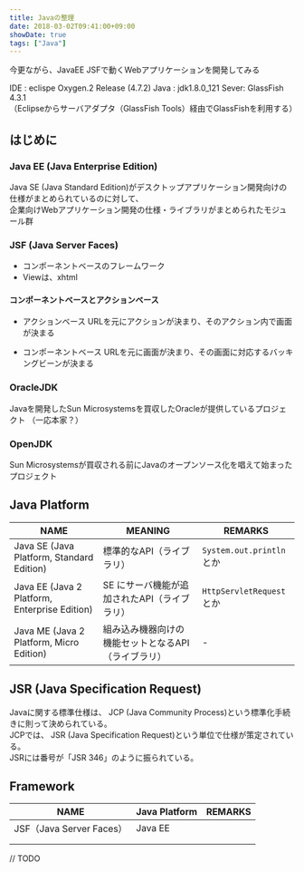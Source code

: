 ```yaml
---
title: Javaの整理
date: 2018-03-02T09:41:00+09:00
showDate: true
tags: ["Java"]
---
```


今更ながら、JavaEE JSFで動くWebアプリケーションを開発してみる

IDE : eclispe Oxygen.2 Release (4.7.2)
Java : jdk1.8.0_121
Sever: GlassFish 4.3.1  
（Eclipseからサーバアダプタ（GlassFish Tools）経由でGlassFishを利用する）

## はじめに
### Java EE (Java Enterprise Edition)  
Java SE (Java Standard Edition)がデスクトップアプリケーション開発向けの仕様がまとめられているのに対して、  
企業向けWebアプリケーション開発の仕様・ライブラリがまとめられたモジュール群

### JSF (Java Server Faces)
- コンポーネントベースのフレームワーク
- Viewは、xhtml

#### コンポーネントベースとアクションベース
- アクションベース
URLを元にアクションが決まり、そのアクション内で画面が決まる

- コンポーネントベース
URLを元に画面が決まり、その画面に対応するバッキングビーンが決まる

### OracleJDK
Javaを開発したSun Microsystemsを買収したOracleが提供しているプロジェクト
（一応本家？）

### OpenJDK
Sun Microsystemsが買収される前にJavaのオープンソース化を唱えて始まったプロジェクト

## Java Platform
| NAME | MEANING | REMARKS |
|------|---------|---------|
| Java SE (Java Platform, Standard Edition) | 標準的なAPI（ライブラリ） | `System.out.println`とか |
| Java EE (Java 2 Platform, Enterprise Edition) | SE にサーバ機能が追加されたAPI（ライブラリ） | `HttpServletRequest`とか |
| Java ME (Java 2 Platform, Micro Edition) | 組み込み機器向けの機能セットとなるAPI（ライブラリ） | - |

## JSR (Java Specification Request)
Javaに関する標準仕様は、 JCP (Java Community Process)という標準化手続きに則って決められている。  
JCPでは、 JSR (Java Specification Request)という単位で仕様が策定されている。  
JSRには番号が「JSR 346」のように振られている。

## Framework
| NAME | Java Platform | REMARKS |
|------|---------|---------|
| JSF（Java Server Faces） | Java EE |  |
|  |  |  |
|  |  |  |
// TODO
